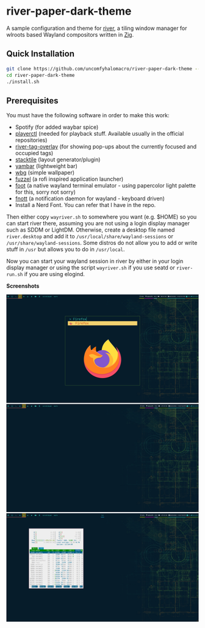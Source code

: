# river-paper-dark-theme

A sample configuration and theme for [river](https://github.com/riverwm/river), a tiling window manager for wlroots based Wayland compositors written in [Zig](https://github.com/ziglang/zig/).

## Quick Installation

```sh
git clone https://github.com/uncomfyhalomacro/river-paper-dark-theme --branch="opensuse-edition"
cd river-paper-dark-theme
./install.sh
```

## Prerequisites

You must have the following software in order to make this work:

- Spotify (for added waybar spice)
- [playerctl](https://github.com/altdesktop/playerctl) (needed for playback stuff. Available usually in the official repositories)
- [river-tag-overlay](https://git.sr.ht/~leon_plickat/river-tag-overlay) (for showing pop-ups about the currently focused and occupied tags)
- [stacktile](https://git.sr.ht/~leon_plickat/stacktile) (layout generator/plugin)
- [yambar](https://codeberg.org/dnkl/yambar) (lightweight bar)
- [wbg](https://codeberg.org/dnkl/wbg) (simple wallpaper)
- [fuzzel](https://codeberg.org/dnkl/fuzzel) (a rofi inspired application launcher)
- [foot](https://codeberg.org/dnkl/foot) (a native wayland terminal emulator - using papercolor light palette for this, sorry not sorry)
- [fnott](https://codeberg.org/dnkl/fnott) (a notification daemon for wayland - keyboard driven)
- Install a Nerd Font. You can refer that I have in the repo.

Then either copy `wayriver.sh` to somewhere you want (e.g. $HOME) so you can start river there, assuming you are not using a login display manager such as SDDM or LightDM.
Otherwise, create a desktop file named `river.desktop` and add it to `/usr/local/share/wayland-sessions` or `/usr/share/wayland-sessions`. Some distros do not allow you to add or write stuff in `/usr` but allows you to do in `/usr/local`.

Now you can start your wayland session in river by either in your login display manager or using the script `wayriver.sh` if you use seatd or `river-run.sh` if you are using elogind.

**Screenshots**

![Image](https://github.com/uncomfyhalomacro/river-paper-dark-theme/blob/opensuse-edition/screenshots/screenshot_01.png)
![Image](https://github.com/uncomfyhalomacro/river-paper-dark-theme/blob/opensuse-edition/screenshots/screenshot_02.png)
![Image](https://github.com/uncomfyhalomacro/river-paper-dark-theme/blob/opensuse-edition/screenshots/screenshot_03.png)
